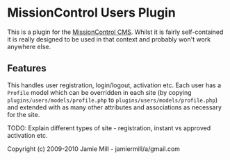 # MissionControl Users Plugin

This is a plugin for the [MissionControl CMS](http://github.com/jamiemill/missioncontrol). Whilst it is fairly self-contained it is really designed to be used in that context and probably won't work anywhere else.

## Features

This handles user registration, login/logout, activation etc. Each user has a `Profile` model which can be overridden in each site (by copying `plugins/users/models/profile.php` to `plugins/users/models/profile.php`) and extended with as many other attributes and associations as necessary for the site.

TODO: Explain different types of site - registration, instant vs approved activation etc.

Copyright (c) 2009-2010 Jamie Mill - jamiermill/a/gmail.com